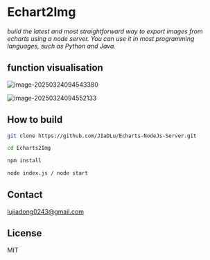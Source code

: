 # Echart2Img
*build the latest and most straightforward way to export images from echarts using a node server. You can use it in most programming languages, such as Python and Java.*

## function visualisation 

![image-20250324094543380](https://cdn.jsdelivr.net/gh/JIaDLu/BlogImg/img/202503240945444.png)

![image-20250324094552133](https://cdn.jsdelivr.net/gh/JIaDLu/BlogImg/img/202503240945187.png)

## How to build

```bash
git clone https://github.com/JIaDLu/Echarts-NodeJs-Server.git

cd Echarts2Img

npm install

node index.js / node start
```



## Contact

lujiadong0243@gmail.com

## License

MIT

